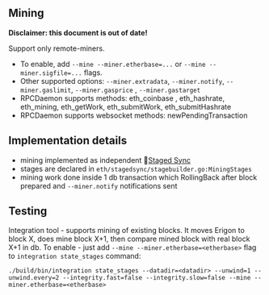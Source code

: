 ## Mining

**Disclaimer: this document is out of date!**

Support only remote-miners.

* To enable, add `--mine --miner.etherbase=...` or `--mine --miner.sigfile=...` flags.
* Other supported options: `--miner.extradata`, `--miner.notify`, `--miner.gaslimit`, `--miner.gasprice`
  , `--miner.gastarget`
* RPCDaemon supports methods: eth_coinbase , eth_hashrate, eth_mining, eth_getWork, eth_submitWork, eth_submitHashrate
* RPCDaemon supports websocket methods: newPendingTransaction

## Implementation details

* mining implemented as independent 🔬[Staged Sync](/eth/stagedsync/)
* stages are declared in `eth/stagedsync/stagebuilder.go:MiningStages`
* mining work done inside 1 db transaction which RollingBack after block prepared and `--miner.notify` notifications
  sent

## Testing

Integration tool - supports mining of existing blocks. It moves Erigon to block X, does mine block X+1, then compare
mined block with real block X+1 in db. To enable - just add `--mine --miner.etherbase=<etherbase>` flag
to `integration state_stages` command:

```
./build/bin/integration state_stages --datadir=<datadir> --unwind=1 --unwind.every=2 --integrity.fast=false --integrity.slow=false --mine --miner.etherbase=<etherbase>
```
